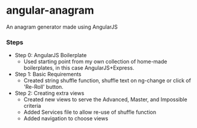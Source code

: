 # angular-anagram
An anagram generator made using AngularJS


### Steps
- Step 0: AngularJS Boilerplate
  - Used starting point from my own collection of home-made boilerplates, in this case AngularJS+Express.
- Step 1: Basic Requirements
  - Created string shuffle function, shuffle text on ng-change or click of 'Re-Roll' button.
- Step 2: Creating extra views
  - Created new views to serve the Advanced, Master, and Impossible criteria
  - Added Services file to allow re-use of shuffle function
  - Added navigation to choose views